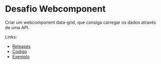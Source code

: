 # Desafio Webcomponent
Criar um webcomponent data-grid, que consiga carregar os dados através de uma API.

Links:
- [Releases](./Releases.md)
- [Codigo](./data-table/main.js)
- [Exemplo](./data-table)
